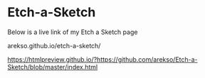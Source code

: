 # Etch-a-Sketch
Below is a live link of my Etch a Sketch page

arekso.github.io/etch-a-sketch/

https://htmlpreview.github.io/?https://github.com/arekso/Etch-a-Sketch/blob/master/index.html

